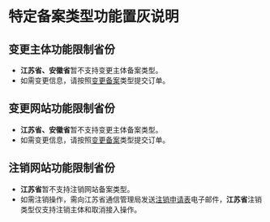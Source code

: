 # 特定备案类型功能置灰说明



## 变更主体功能限制省份

- **江苏省、安徽省**暂不支持变更主体备案类型。
- 如需变更信息，请按照[变更备案](https://docs.ucloud.cn/beian1/guidance/guidance7)类型提交订单。



## 变更网站功能限制省份

- **江苏省、安徽省**暂不支持变更主体备案类型。
- 如需变更信息，请按照[变更备案](https://docs.ucloud.cn/beian1/guidance/guidance7)类型提交订单。



## 注销网站功能限制省份

- **江苏省**暂不支持注销网站备案类型。
- 如需注销操作，需向江苏省通信管理局发送[注销申请表](https://static.ucloud.cn/0a995a4272af495796593e69981e512f.doc)电子邮件，**江苏省**注销类型仅支持注销主体和取消接入操作。
